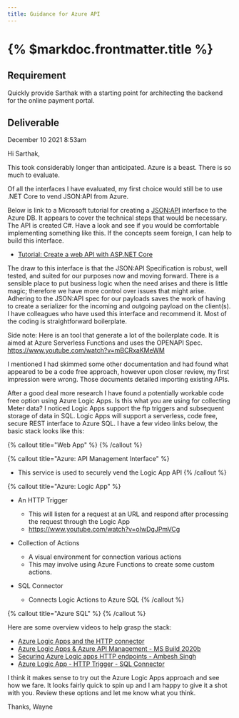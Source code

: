 ```yaml
---
title: Guidance for Azure API
---
```


# {% $markdoc.frontmatter.title %}


## Requirement
Quickly provide Sarthak with a starting point for architecting the backend for the online payment portal.

## Deliverable
December 10 2021 8:53am

Hi Sarthak,


This took considerably longer than anticipated.  Azure is a beast.  There is so much to evaluate. 


Of all the interfaces I have evaluated, my first choice would still be to use .NET Core to vend JSON:API from Azure.

Below is link to a Microsoft tutorial for creating a [JSON:API](https://jsonapi.org)  interface to the Azure DB.  It appears to cover the technical steps that would be necessary.  The API is created C#.  Have a look and see if you would be comfortable implementing something like this.  If the concepts seem foreign, I can help to build this interface.

- [Tutorial: Create a web API with ASP.NET Core](https://docs.microsoft.com/en-us/aspnet/core/tutorials/first-web-api?view=aspnetcore-6.0&tabs=visual-studio)

The draw to this interface is that the JSON:API Specification is robust, well tested, and suited for our purposes now and moving forward.  There is a sensible place to put business logic when the need arises and there is little magic;  therefore we have more control over issues that might arise.  Adhering to the JSON:API spec for our payloads saves the work of having to create a serializer for the incoming and outgoing payload on the client(s).  I have colleagues who have used this interface and recommend it.  Most of the coding is straightforward boilerplate. 

Side note:  Here is an tool that generate a lot of the boilerplate code.  It is aimed at Azure Serverless Functions and uses the OPENAPI Spec.  https://www.youtube.com/watch?v=mBCRxaKMeWM

I mentioned I had skimmed some other documentation and had found what appeared to be a code free approach, however upon closer review, my first impression were wrong. Those documents detailed importing existing APIs. 

After a good deal more research I have found a potentially workable code free option using  Azure Logic Apps.  Is this what you are using for collecting Meter data?  I noticed Logic Apps support the ftp triggers and subsequent storage of data in SQL.  Logic Apps will support a serverless, code free, secure REST interface to Azure SQL.  I have a few video links below, the basic stack looks like this:

{% callout title="Web App" %}
{% /callout %}

{% callout title="Azure: API Management Interface" %}
- This service is used to securely vend the Logic App API
{% /callout %}

{% callout title="Azure: Logic App" %}
- An HTTP Trigger
  - This will listen for a request at an URL and respond after processing the request through the Logic App
  - https://www.youtube.com/watch?v=oIwDgJPmVCg

- Collection of Actions
  - A visual environment for connection various actions  
  - This may involve using Azure Functions to create some custom actions.

- SQL Connector
  - Connects Logic Actions to Azure SQL
{% /callout %}

{% callout title="Azure SQL" %}
{% /callout %}


Here are some overview videos to help grasp the stack:

- [Azure Logic Apps and the HTTP connector](https://www.youtube.com/watch?v=g4q71nbu4Zg)
- [Azure Logic Apps & Azure API Management - MS Build 2020b](https://www.youtube.com/watch?v=th3_T71o6Ak)
- [Securing Azure Logic apps HTTP endpoints - Ambesh Singh](https://www.youtube.com/watch?v=o2WPpux_3Xo)
- [Azure Logic App - HTTP Trigger - SQL Connector](https://www.youtube.com/watch?v=GvKX-xHk5YQ)


I think it makes sense to try out the Azure Logic Apps approach and see how we fare.  It looks fairly quick to spin up and I am happy to give it a shot with you.  Review these options and let me know what you think.



Thanks,
Wayne
